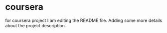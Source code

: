 # coursera
for coursera project
I am editing the README file. Adding some more details about the project description.

